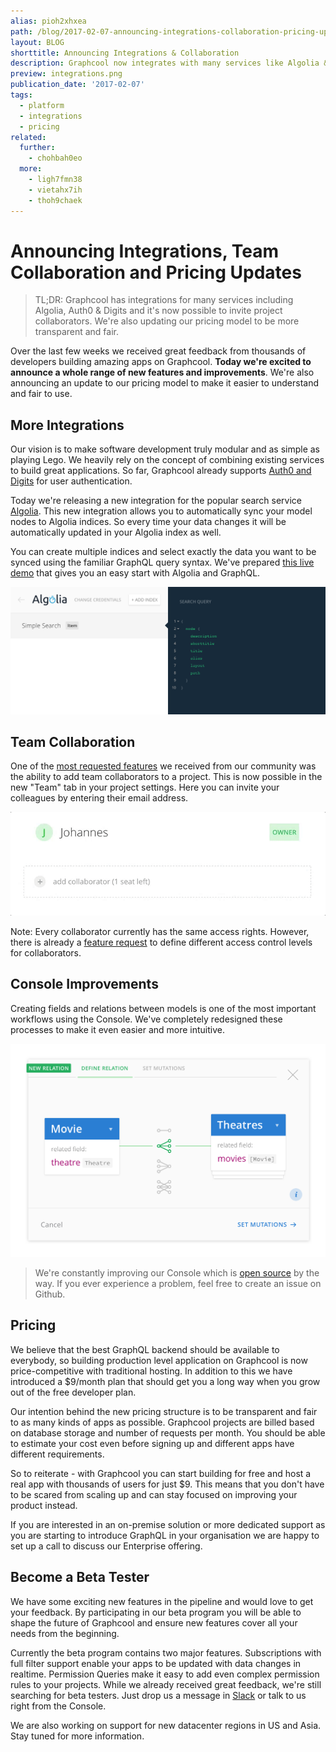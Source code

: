 ```yaml
---
alias: pioh2xhxea
path: /blog/2017-02-07-announcing-integrations-collaboration-pricing-updates
layout: BLOG
shorttitle: Announcing Integrations & Collaboration
description: Graphcool now integrates with many services like Algolia & Auth and allows you to invite collaborators to your projects.
preview: integrations.png
publication_date: '2017-02-07'
tags:
  - platform
  - integrations
  - pricing
related:
  further:
    - chohbah0eo
  more:
    - ligh7fmn38
    - vietahx7ih
    - thoh9chaek
---
```


# Announcing Integrations, Team Collaboration and Pricing Updates

> TL;DR: Graphcool has integrations for many services including Algolia, Auth0 & Digits and it's now possible to invite project collaborators. We're also updating our pricing model to be more transparent and fair.

Over the last few weeks we received great feedback from thousands of developers building amazing apps on Graphcool. **Today we're excited to announce a whole range of new features and improvements**. We're also announcing an update to our pricing model to make it easier to understand and fair to use.

## More Integrations

Our vision is to make software development truly modular and as simple as playing Lego. We heavily rely on the concept of combining existing services to build great applications. So far, Graphcool already supports [Auth0 and Digits](!alias-thoh9chaek) for user authentication.

Today we're releasing a new integration for the popular search service [Algolia](https://www.algolia.com). This new integration allows you to automatically sync your model nodes to Algolia indices. So every time your data changes it will be automatically updated in your Algolia index as well.

You can create multiple indices and select exactly the data you want to be synced using the familiar GraphQL query syntax. We've prepared [this live demo](!alias-aroozee9zu) that gives you an easy start with Algolia and GraphQL.

![](./algolia.png)

## Team Collaboration

One of the [most requested features](https://github.com/graphcool/feature-requests/issues/19) we received from our community was the ability to add team collaborators to a project. This is now possible in the new "Team" tab in your project settings. Here you can invite your colleagues by entering their email address.

![Adding a collaborator](./collaboration.gif?width=682)

Note: Every collaborator currently has the same access rights. However, there is already a [feature request](https://github.com/graphcool/feature-requests/issues/94) to define different access control levels for collaborators.

## Console Improvements

Creating fields and relations between models is one of the most important workflows using the Console. We've completely redesigned these processes to make it even easier and more intuitive.

![](./relations.png)

> We're constantly improving our Console which is [open source](https://github.com/graphcool/console) by the way. If you ever experience a problem, feel free to create an issue on Github.

## Pricing

We believe that the best GraphQL backend should be available to everybody, so building production level application on Graphcool is now price-competitive with traditional hosting. In addition to this we have introduced a $9/month plan that should get you a long way when you grow out of the free developer plan.

Our intention behind the new pricing structure is to be transparent and fair to as many kinds of apps as possible. Graphcool projects are billed based on database storage and number of requests per month. You should be able to estimate your cost even before signing up and different apps have different requirements.

So to reiterate - with Graphcool you can start building for free and host a real app with thousands of users for just $9. This means that you don't have to be scared from scaling up and can stay focused on improving your product instead.

If you are interested in an on-premise solution or more dedicated support as you are starting to introduce GraphQL in your organisation we are happy to set up a call to discuss our Enterprise offering.

## Become a Beta Tester

We have some exciting new features in the pipeline and would love to get your feedback. By participating in our beta program you will be able to shape the future of Graphcool and ensure new features cover all your needs from the beginning.

Currently the beta program contains two major features. Subscriptions with full filter support enable your apps to be updated with data changes in realtime. Permission Queries make it easy to add even complex permission rules to your projects. While we already received great feedback, we're still searching for beta testers. Just drop us a message in [Slack](http://slack.graph.cool) or talk to us right from the Console.

We are also working on support for new datacenter regions in US and Asia. Stay tuned for more information.
